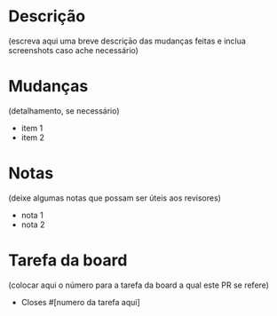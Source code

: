 # **Descrição**

(escreva aqui uma breve descriçāo das mudanças feitas e inclua screenshots caso ache necessário)

# **Mudanças**

(detalhamento, se necessário)

- item 1
- item 2

# **Notas**

(deixe algumas notas que possam ser úteis aos revisores)

- nota 1
- nota 2

# **Tarefa da board**

(colocar aqui o número para a tarefa da board a qual este PR se refere)

- Closes #[numero da tarefa aqui]
